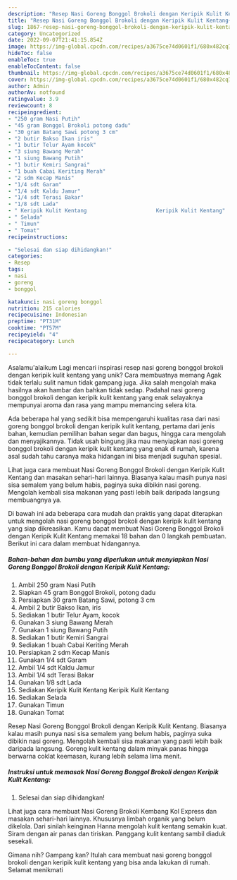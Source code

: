 ```yaml
---
description: "Resep Nasi Goreng Bonggol Brokoli dengan Keripik Kulit Kentang{ yang Enak"
title: "Resep Nasi Goreng Bonggol Brokoli dengan Keripik Kulit Kentang{ yang Enak"
slug: 1867-resep-nasi-goreng-bonggol-brokoli-dengan-keripik-kulit-kentang-yang-enak
category: Uncategorized
date: 2022-09-07T21:41:15.854Z
image: https://img-global.cpcdn.com/recipes/a3675ce74d0601f1/680x482cq70/nasi-goreng-bonggol-brokoli-dengan-keripik-kulit-kentang-foto-resep-utama.jpg
hideToc: false
enableToc: true
enableTocContent: false
thumbnail: https://img-global.cpcdn.com/recipes/a3675ce74d0601f1/680x482cq70/nasi-goreng-bonggol-brokoli-dengan-keripik-kulit-kentang-foto-resep-utama.jpg
cover: https://img-global.cpcdn.com/recipes/a3675ce74d0601f1/680x482cq70/nasi-goreng-bonggol-brokoli-dengan-keripik-kulit-kentang-foto-resep-utama.jpg
author: Admin
authorAv: notfound
ratingvalue: 3.9
reviewcount: 8
recipeingredient:
- "250 gram Nasi Putih"
- "45 gram Bonggol Brokoli potong dadu"
- "30 gram Batang Sawi potong 3 cm"
- "2 butir Bakso Ikan iris"
- "1 butir Telur Ayam kocok"
- "3 siung Bawang Merah"
- "1 siung Bawang Putih"
- "1 butir Kemiri Sangrai"
- "1 buah Cabai Keriting Merah"
- "2 sdm Kecap Manis"
- "1/4 sdt Garam"
- "1/4 sdt Kaldu Jamur"
- "1/4 sdt Terasi Bakar"
- "1/8 sdt Lada"
- " Keripik Kulit Kentang                      Keripik Kulit Kentang"
- " Selada"
- " Timun"
- " Tomat"
recipeinstructions:

- "Selesai dan siap dihidangkan!"
categories:
- Resep
tags:
- nasi
- goreng
- bonggol

katakunci: nasi goreng bonggol 
nutrition: 215 calories
recipecuisine: Indonesian
preptime: "PT31M"
cooktime: "PT57M"
recipeyield: "4"
recipecategory: Lunch

---
```



Asalamu'alaikum Lagi mencari inspirasi resep nasi goreng bonggol brokoli dengan keripik kulit kentang yang unik? Cara membuatnya memang Agak tidak terlalu sulit namun tidak gampang juga. Jika salah mengolah maka hasilnya akan hambar dan bahkan tidak sedap. Padahal nasi goreng bonggol brokoli dengan keripik kulit kentang yang enak selayaknya mempunyai aroma dan rasa yang mampu memancing selera kita.


Ada beberapa hal yang sedikit bisa mempengaruhi kualitas rasa dari nasi goreng bonggol brokoli dengan keripik kulit kentang, pertama dari jenis bahan, kemudian pemilihan bahan segar dan bagus, hingga cara mengolah dan menyajikannya. Tidak usah bingung jika mau menyiapkan nasi goreng bonggol brokoli dengan keripik kulit kentang yang enak di rumah, karena asal sudah tahu caranya maka hidangan ini bisa menjadi suguhan spesial.

Lihat juga cara membuat Nasi Goreng Bonggol Brokoli dengan Keripik Kulit Kentang dan masakan sehari-hari lainnya. Biasanya kalau masih punya nasi sisa semalem yang belum habis, paginya suka dibikin nasi goreng. Mengolah kembali sisa makanan yang pasti lebih baik daripada langsung membuangnya ya.


Di bawah ini ada beberapa cara mudah dan praktis yang dapat diterapkan untuk mengolah nasi goreng bonggol brokoli dengan keripik kulit kentang yang siap dikreasikan. Kamu dapat membuat Nasi Goreng Bonggol Brokoli dengan Keripik Kulit Kentang memakai 18 bahan dan 0 langkah pembuatan. Berikut ini cara dalam membuat hidangannya.

<!--inarticleads1-->

##### Bahan-bahan dan bumbu yang diperlukan untuk menyiapkan Nasi Goreng Bonggol Brokoli dengan Keripik Kulit Kentang:

1. Ambil 250 gram Nasi Putih
1. Siapkan 45 gram Bonggol Brokoli, potong dadu
1. Persiapkan 30 gram Batang Sawi, potong 3 cm
1. Ambil 2 butir Bakso Ikan, iris
1. Sediakan 1 butir Telur Ayam, kocok
1. Gunakan 3 siung Bawang Merah
1. Gunakan 1 siung Bawang Putih
1. Sediakan 1 butir Kemiri Sangrai
1. Sediakan 1 buah Cabai Keriting Merah
1. Persiapkan 2 sdm Kecap Manis
1. Gunakan 1/4 sdt Garam
1. Ambil 1/4 sdt Kaldu Jamur
1. Ambil 1/4 sdt Terasi Bakar
1. Gunakan 1/8 sdt Lada
1. Sediakan  Keripik Kulit Kentang                      Keripik Kulit Kentang
1. Sediakan  Selada
1. Gunakan  Timun
1. Gunakan  Tomat


Resep Nasi Goreng Bonggol Brokoli dengan Keripik Kulit Kentang. Biasanya kalau masih punya nasi sisa semalem yang belum habis, paginya suka dibikin nasi goreng. Mengolah kembali sisa makanan yang pasti lebih baik daripada langsung. Goreng kulit kentang dalam minyak panas hingga berwarna coklat keemasan, kurang lebih selama lima menit. 

<!--inarticleads2-->

##### Instruksi untuk memasak Nasi Goreng Bonggol Brokoli dengan Keripik Kulit Kentang:


1. Selesai dan siap dihidangkan!

Lihat juga cara membuat Nasi Goreng Brokoli Kembang Kol Express dan masakan sehari-hari lainnya. Khususnya limbah organik yang belum dikelola. Dari sinilah keinginan Hanna mengolah kulit kentang semakin kuat. Siram dengan air panas dan tiriskan. Panggang kulit kentang sambil diaduk sesekali. 

Gimana nih? Gampang kan? Itulah cara membuat nasi goreng bonggol brokoli dengan keripik kulit kentang yang bisa anda lakukan di rumah. Selamat menikmati
